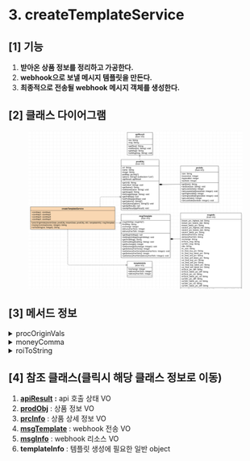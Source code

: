 # 3. createTemplateService

## \[1] 기능

1. **받아온 상품 정보를 정리하고 가공한다.**
2. **webhook으로 보낼 메시지 템플릿을 만든다.**
3. **최종적으로 전송될 webhook 메시지 객체를 생성한다.**

## \[2] 클래스 다이어그램

<figure><img src="../../../.gitbook/assets/image (3).png" alt=""><figcaption></figcaption></figure>

## \[3]  메서드 정보

<details>

<summary>procOriginVals</summary>

### 1. 기능

* api를 통해 조회한 상품 정보를 정리하고 가공
* webhook으로 보낼 메시지 템플릿 생성
* 최종적으로 전송할 webhook 메시지 객체 생성

### 2. 매개변수

#### **stockXData , kreamData**

* [prodObj(상품정보 VO)](broken-reference) 객체 형태
* stockX , kream 상품 정보를 맵핑

**templateInfo**

* 일반 객체 형태 (object)
* 템플릿 생성에 필요한 부가 정보를 가짐

### 3. 출력

**msgTemplate**

* [msgTemplate(webhook 전송 VO)](broken-reference) 객체 형태
* webhook 전송 메시지 내용을 가짐

</details>

<details>

<summary>moneyComma</summary>

### 1. 기능

* 숫자만 있는 형태의 가격에 세자리수 단위로 ',' 를 붙여 string 형태로 반환

### 2. 매개변수

* 가격 (int형)

### 3. 출력

* 가격 (세자리수 단위가 ','로 표시된 string형)

</details>

<details>

<summary>roiToString</summary>

### 1. 기능

* 숫자만 있는 형태의 percentage값에 '%' 를 붙여 string 형태로 반환

### 2. 매개변수

* percentage (int형)

### 3. 출력

* percentage ('%'로 표시된 string형)

</details>

## \[4] 참조 클래스(클릭시 해당 클래스 정보로 이동)

1. [**apiResult**](broken-reference) **:**  api 호출 상태 VO
2. [**prodObj**](broken-reference) : 상품 정보 VO
3. [**prcInfo**](broken-reference) : 상품 상세 정보 VO
4. [**msgTemplate**](broken-reference) : webhook 전송 VO
5. [**msgInfo**](broken-reference) : webhook 리소스 VO
6. **templateInfo** : 템플릿 생성에 필요한 일반 object
